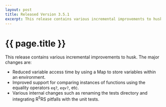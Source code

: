 ```yaml
---
layout: post
title: Released Version 3.5.1 
excerpt: This release contains various incremental improvements to husk...
---
```

# {{ page.title }}

This release contains various incremental improvements to husk. The major changes are:

- Reduced variable access time by using a Map to store variables within an environment. 
- Improved support for comparing instances of functions using the equality operators `eq?`, `eqv?`, etc.
- Various internal changes such as renaming the tests directory and integrating R<sup>5</sup>RS pitfalls with the unit tests.
